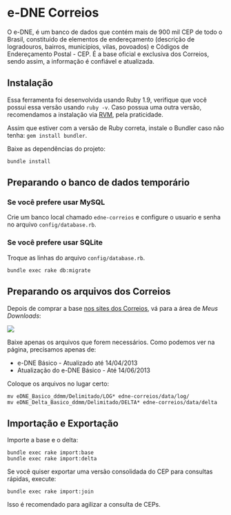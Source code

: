 # e-DNE Correios

O e-DNE, é um banco de dados que contém mais de 900 mil CEP de todo o Brasil, constituído de elementos de endereçamento (descrição de logradouros, bairros, municípios, vilas, povoados) e Códigos de Endereçamento Postal - CEP. É a base oficial e exclusiva dos Correios, sendo assim, a informação é confiável e atualizada.

## Instalação
Essa ferramenta foi desenvolvida usando Ruby 1.9, verifique que você possui essa versão usando `ruby -v`. 
Caso possua uma outra versão, recomendamos a instalação via [RVM](https://rvm.io/), pela praticidade.

Assim que estiver com a versão de Ruby correta, instale o Bundler caso não tenha: `gem install bundler`.

Baixe as dependências do projeto:

```shell
bundle install
```

## Preparando o banco de dados temporário

### Se você prefere usar MySQL
Crie um banco local chamado `edne-correios` e configure o usuario e senha no arquivo `config/database.rb`. 

### Se você prefere usar SQLite
Troque as linhas do arquivo `config/database.rb`.


```shell
bundle exec rake db:migrate
```

## Preparando os arquivos dos Correios

Depois de comprar a base [nos sites dos Correios](http://shopping.correios.com.br/wbm/shopping/script/default.aspx), vá para a área de *Meus Downloads*:

![](http://f.cl.ly/items/0M213M0D1V2O0a0r2K1m/Screen%20Shot%202013-07-23%20at%201.33.14%20PM.png)

Baixe apenas os arquivos que forem necessários. Como podemos ver na página, precisamos apenas de:
- e-DNE Básico - Atualizado até 14/04/2013
- Atualização do e-DNE Básico - Até 14/06/2013

Coloque os arquivos no lugar certo:
```shell
mv eDNE_Basico_ddmm/Delimitado/LOG* edne-correios/data/log/
mv eDNE_Delta_Basico_ddmm/Delimitado/DELTA* edne-correios/data/delta
```

## Importação e Exportação

Importe a base e o delta:
```shell
bundle exec rake import:base
bundle exec rake import:delta
```

Se você quiser exportar uma versão consolidada do CEP para consultas rápidas, execute:
```shell
bundle exec rake import:join
```

Isso é recomendado para agilizar a consulta de CEPs.


